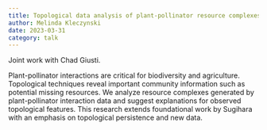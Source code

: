 ```yaml
---
title: Topological data analysis of plant-pollinator resource complexes
author: Melinda Kleczynski
date: 2023-03-31
category: talk
---
```


Joint work with Chad Giusti.

Plant-pollinator interactions are critical for biodiversity and agriculture. Topological techniques reveal important community information such as potential missing resources. We analyze resource complexes generated by plant-pollinator interaction data and suggest explanations for observed topological features. This research extends foundational work by Sugihara with an emphasis on topological persistence and new data.


